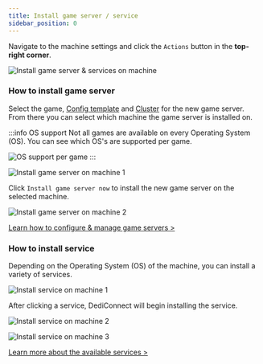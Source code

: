 ```yaml
---
title: Install game server / service
sidebar_position: 0
---
```


Navigate to the machine settings and click the `Actions` button in the __top-right corner__.

![Install game server & services on machine](/img/dashboard/machines/getting_started/install_gameserver_service.jpg)


### How to install game server
Select the game, [Config template](/dashboard/game_servers/config_templates) and [Cluster](/dashboard/game_servers/clusters) for the new game server. From there you can select which machine the game server is installed on.

:::info OS support
Not all games are available on every Operating System (OS). You can see which OS's are supported per game.

![OS support per game](/img/dashboard/machines/getting_started/game_os_support.jpg)
:::

![Install game server on machine 1](/img/dashboard/machines/getting_started/install_gameserver_1.jpg)

Click `Install game server now` to install the new game server on the selected machine.

![Install game server on machine 2](/img/dashboard/machines/getting_started/install_gameserver_2.jpg)

[Learn how to configure & manage game servers >](/dashboard/game_servers/getting_started)

### How to install service
Depending on the Operating System (OS) of the machine, you can install a variety of services.

![Install service on machine 1](/img/dashboard/machines/getting_started/install_service_1.jpg)

After clicking a service, DediConnect will begin installing the service.

![Install service on machine 2](/img/dashboard/machines/getting_started/install_service_2.jpg)

![Install service on machine 3](/img/dashboard/machines/getting_started/install_service_3.jpg)

[Learn more about the available services >](/dashboard/machines/services)